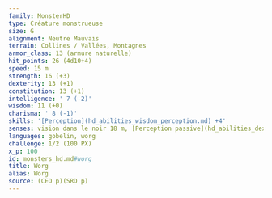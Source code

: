 ```yaml
---
family: MonsterHD
type: Créature monstrueuse
size: G
alignment: Neutre Mauvais
terrain: Collines / Vallées, Montagnes
armor_class: 13 (armure naturelle)
hit_points: 26 (4d10+4)
speed: 15 m
strength: 16 (+3)
dexterity: 13 (+1)
constitution: 13 (+1)
intelligence: ' 7 (-2)'
wisdom: 11 (+0)
charisma: ' 8 (-1)'
skills: '[Perception](hd_abilities_wisdom_perception.md) +4'
senses: vision dans le noir 18 m, [Perception passive](hd_abilities_dexterity_perception_passive.md) 14
languages: gobelin, worg
challenge: 1/2 (100 PX)
x_p: 100
id: monsters_hd.md#worg
title: Worg
alias: Worg
source: (CEO p)(SRD p)
---
```


